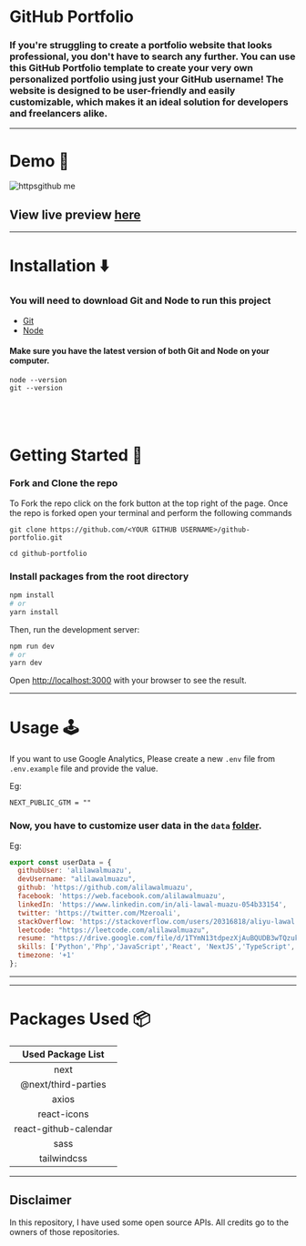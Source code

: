 # GitHub Portfolio

### If you're struggling to create a portfolio website that looks professional, you don't have to search any further. You can use this GitHub Portfolio template to create your very own personalized portfolio using just your GitHub username! The website is designed to be user-friendly and easily customizable, which makes it an ideal solution for developers and freelancers alike.

---

# Demo :movie_camera:

![httpsgithub me](https://github.com/alilawalmuazu)


## View live preview [here](https://github-portfolio-alpha.vercel.app/)

---

# Installation :arrow_down:

### You will need to download Git and Node to run this project

- [Git](https://git-scm.com/downloads)
- [Node](https://nodejs.org/en/download/)

#### Make sure you have the latest version of both Git and Node on your computer.

```
node --version
git --version
```

## <br />

# Getting Started :dart:

### Fork and Clone the repo

To Fork the repo click on the fork button at the top right of the page. Once the repo is forked open your terminal and perform the following commands

```
git clone https://github.com/<YOUR GITHUB USERNAME>/github-portfolio.git

cd github-portfolio
```

### Install packages from the root directory

```bash
npm install
# or
yarn install
```

Then, run the development server:

```bash
npm run dev
# or
yarn dev
```

Open [http://localhost:3000](http://localhost:3000) with your browser to see the result.

---

# Usage :joystick:

If you want to use Google Analytics, Please create a new `.env` file from `.env.example` file and provide the value.

Eg:

```env
NEXT_PUBLIC_GTM = ""
```

### Now, you have to customize user data in the `data` [folder](https://github.com/alilawalmuazu/devOps_portfolio/tree/main/data).

Eg:

```javascript
export const userData = {
  githubUser: 'alilawalmuazu',
  devUsername: "alilawalmuazu",
  github: 'https://github.com/alilawalmuazu',
  facebook: 'https://web.facebook.com/alilawalmuazu',
  linkedIn: 'https://www.linkedin.com/in/ali-lawal-muazu-054b33154',
  twitter: 'https://twitter.com/Mzeroali',
  stackOverflow: 'https://stackoverflow.com/users/20316818/aliyu-lawal',
  leetcode: "https://leetcode.com/alilawalmuazu",
  resume: "https://drive.google.com/file/d/1TYmN13tdpezXjAuBQUDB3wTQzukP-lOH/view?usp=sharing",
  skills: ['Python','Php','JavaScript','React', 'NextJS','TypeScript', 'Redux', 'Express', 'NestJS', 'MySql', 'MongoDB', 'Postgres', 'Docker', 'AWS','Data Scientist','Data Analyst','Blockchain','AI','ML','DL','LLM'],
  timezone: '+1'
};
```

---

---

# Packages Used :package:

|   Used Package List   |
| :-------------------: |
|         next          |
|  @next/third-parties  |
|         axios         |
|      react-icons      |
| react-github-calendar |
|         sass          |
|      tailwindcss      |

---

## Disclaimer

In this repository, I have used some open source APIs. All credits go to the owners of those repositories.
